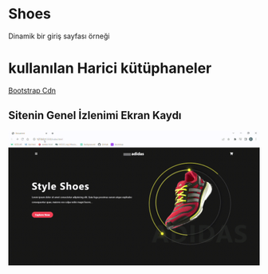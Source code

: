 <h1>Shoes </h1>

Dinamik bir giriş sayfası örneği

<h1>kullanılan Harici kütüphaneler</h1>

<a href="https://icons.getbootstrap.com/"> Bootstrap Cdn </a>

<h2> Sitenin Genel İzlenimi Ekran Kaydı </h2>

![](images/screen.gif)